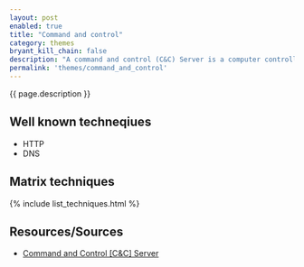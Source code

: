```yaml
---
layout: post
enabled: true
title: "Command and control"
category: themes
bryant_kill_chain: false
description: "A command and control (C&C) Server is a computer controlled by an attacker or cybercriminal which is used to send commands to systems compromised by malware and receive stolen data from a target network."
permalink: 'themes/command_and_control'
---
```

{{ page.description }}

## Well known techneqiues

* HTTP
* DNS

## Matrix techniques
{% include list_techniques.html %}

## Resources/Sources

* [Command and Control [C&C] Server](https://www.trendmicro.com/vinfo/us/security/definition/command-and-control-server)